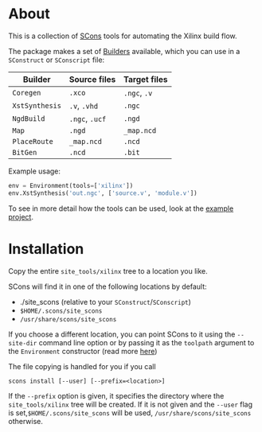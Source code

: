 About
=====

This is a collection of [SCons][] tools for automating the Xilinx build
flow.

The package makes a set of [Builders][] available, which you can use in a
`SConstruct` or `SConscript` file:

| Builder      | Source files | Target files |
|--------------|--------------|--------------|
|`Coregen`     |`.xco`        |`.ngc`, `.v`  |
|`XstSynthesis`|`.v`, `.vhd`  |`.ngc`        |
|`NgdBuild`    |`.ngc`, `.ucf`|`.ngd`        |
|`Map`         |`.ngd`        |`_map.ncd`    |
|`PlaceRoute`  |`_map.ncd`    |`.ncd`        |
|`BitGen`      |`.ncd`        |`.bit`        |

Example usage:

```python
env = Environment(tools=['xilinx'])
env.XstSynthesis('out.ngc', ['source.v', 'module.v'])
```

To see in more detail how the tools can be used, look at the
[example project][].

Installation
============

Copy the entire `site_tools/xilinx` tree to a location you like.

SCons will find it in one of the following locations by default:

- ./site_scons (relative to your `SConstruct`/`SConscript`)
- `$HOME/.scons/site_scons`
- `/usr/share/scons/site_scons`

If you choose a different location, you can point SCons to it using the
`--site-dir` command line option or by passing it as the `toolpath`
argument to the `Environment` constructor (read more
[here](http://www.scons.org/doc/production/HTML/scons-user.html#idm28309816))

The file copying is handled for you if you call

    scons install [--user] [--prefix=<location>]

If the `--prefix` option is given, it specifies the directory where the
`site_tools/xilinx` tree will be created. If it is not given and the
`--user` flag is set,`$HOME/.scons/site_scons` will be used,
`/usr/share/scons/site_scons` otherwise.

  [SCons]: http://www.scons.org/
  [Builders]: http://www.scons.org/doc/production/HTML/scons-user.html#chap-builders-writing
  [example project]: example/SConstruct

